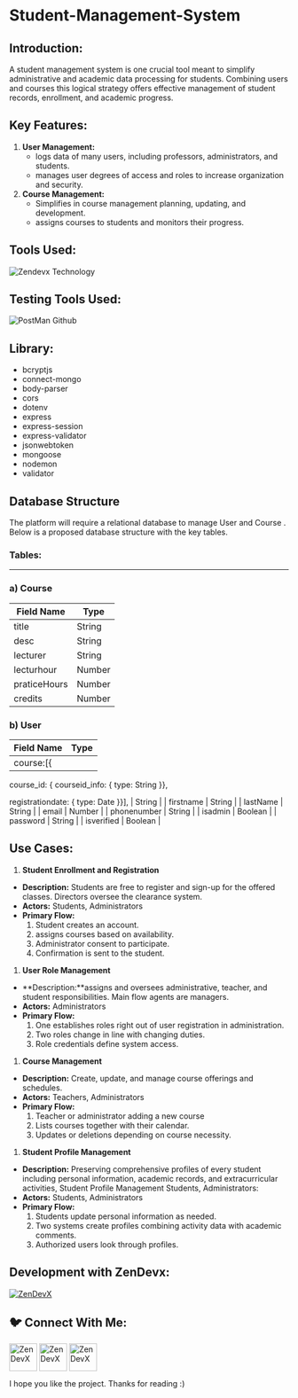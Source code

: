 # Student-Management-System
<h2 align="left"> Introduction:</h2>

A student management system is one crucial tool meant to simplify administrative and academic data processing for students. Combining users and courses this logical strategy offers effective management of student records, enrollment, and academic progress.

<h2 align="left">Key Features:</h2>

1. **User Management:**
    - logs data of many users, including professors, administrators, and students.
    - manages user degrees of access and roles to increase organization and security.
2. **Course Management:**
    - Simplifies in course management planning, updating, and development.
    - assigns courses to students and monitors their progress.

<h2 align="left"> Tools Used:</h2>

![Zendevx Technology](https://github.com/user-attachments/assets/36c979fe-929e-44a4-8958-9c15dc466e35)

<h2 align="left"> Testing Tools Used:</h2>

![PostMan Github](https://github.com/user-attachments/assets/3381c639-715f-40b9-85d3-08384553ee12)

<h2 align="left">Library:</h2>

- bcryptjs
- connect-mongo
- body-parser
- cors
- dotenv
- express
- express-session
- express-validator
- jsonwebtoken
- mongoose
- nodemon
- validator

<h2 align="left">Database Structure</h2>

The platform will require a relational database to manage User and Course . Below is a proposed database structure with the key tables.

<h3 align="left">Tables:</h3>

---

### a) Course

| **Field Name** | **Type** |
| --- | --- |
| title | String |
| desc | String |
| lecturer | String |
| lecturhour | Number |
| praticeHours | Number |
| credits | Number |

### b)  User

| **Field Name** | **Type** |
| --- | --- |
| course:[{

course_id: {
courseid_info: { type: String }},

registrationdate: { type: Date }}], | String |
| firstname | String |
| lastName | String |
| email | Number |
| phonenumber | String |
| isadmin | Boolean |
| password | String |
| isverified | Boolean |

<h2 align="left"> Use Cases: </h2>

1. **Student Enrollment and Registration**
- **Description:** Students are free to register and sign-up for the offered classes. Directors oversee the clearance system.
- **Actors:** Students, Administrators
- **Primary Flow:**
    1. Student creates an account.
    2. assigns courses based on availability.
    3. Administrator consent to participate.
    4. Confirmation is sent to the student.

1. **User Role Management**
- **Description:**assigns and oversees administrative, teacher, and student responsibilities. Main flow agents are managers.
- **Actors:** Administrators
- **Primary Flow:**
    1. One establishes roles right out of user registration in administration.
    2. Two roles change in line with changing duties.
    3. Role credentials define system access.

1. **Course Management**
- **Description:** Create, update, and manage course offerings and schedules.
- **Actors:** Teachers, Administrators
- **Primary Flow:**
    1. Teacher or administrator adding a new course
    2. Lists courses together with their calendar.
    3. Updates or deletions depending on course necessity.

1. **Student Profile Management**
- **Description:** Preserving comprehensive profiles of every student including personal information, academic records, and extracurricular activities, Student Profile Management Students, Administrators:
- **Actors:** Students, Administrators
- **Primary Flow:**
    1. Students update personal information as needed.
    2. Two systems create profiles combining activity data with academic comments.
    3. Authorized users look through profiles.

<h2 align="left">Development with ZenDevx:</h2>

<a href="https://www.zendevx.com/" target="blank"><img align="center" src="https://github.com/user-attachments/assets/7dd7220f-e83c-4490-9ac2-beab3bcf8c35" alt="ZenDevX" height="auto" width="auto" /></a>

<h2 align="left">🐦 Connect With Me:</h2>
<a href="https://www.linkedin.com/company/zendevx/" target="blank"><img align="center" src="https://github.com/user-attachments/assets/9a6080ca-4265-43e5-8652-9454651970a9" alt="ZenDevX" height="50" width="50" /></a>
<a href="https://www.youtube.com/@zendevx" target="blank"><img align="center" src="https://github.com/user-attachments/assets/1beefdd6-fa17-49c9-bde7-e8f30f539b96" alt="ZenDevX" height="50" width="50" /></a>
<a href="https://x.com/IamZenDevX" target="blank"><img align="center" src="https://github.com/user-attachments/assets/f1eeb865-3d23-407a-9a2b-d76b4e85c6dd" alt="ZenDevX" height="50" width="50" /></a>

I hope you like the project. Thanks for reading :)
